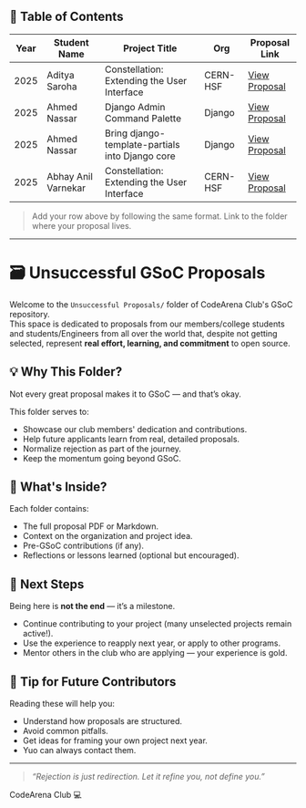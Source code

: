 ## 📅 Table of Contents

| Year | Student Name | Project Title | Org | Proposal Link |
|------|--------------|----------------|-----|----------------|
| 2025 | Aditya Saroha | Constellation: Extending the User Interface | CERN-HSF | [View Proposal](./2025/GSoC%202025%20Project%20Proposal%20for%20Extending%20User%20Interface_%20Constellation.pdf)|
| 2025 | Ahmed Nassar | Django Admin Command Palette | Django | [View Proposal](https://github.com/AhmedNassar7/GSoC-Accepted-Proposals/blob/main/Unsucessful%20Proposals/2025/Django_Admin_Command_Palette.pdf)|
| 2025 | Ahmed Nassar | Bring django-template-partials into Django core | Django | [View Proposal](https://github.com/AhmedNassar7/GSoC-Accepted-Proposals/blob/main/Unsucessful%20Proposals/2025/Bring%20django-template-partials%20into%20Django%20core.pdf)|
| 2025 | Abhay Anil Varnekar | Constellation: Extending the User Interface | CERN-HSF | [View Proposal]()|

> Add your row above by following the same format. Link to the folder where your proposal lives.

---

# 🗃️ Unsuccessful GSoC Proposals

Welcome to the `Unsuccessful Proposals/` folder of CodeArena Club's GSoC repository.  
This space is dedicated to proposals from our members/college students and students/Engineers from all over the world that, despite not getting selected, represent **real effort, learning, and commitment** to open source.

## 💡 Why This Folder?

Not every great proposal makes it to GSoC — and that’s okay.

This folder serves to:
- Showcase our club members' dedication and contributions.
- Help future applicants learn from real, detailed proposals.
- Normalize rejection as part of the journey.
- Keep the momentum going beyond GSoC.

## 📂 What's Inside?

Each folder contains:
- The full proposal PDF or Markdown.
- Context on the organization and project idea.
- Pre-GSoC contributions (if any).
- Reflections or lessons learned (optional but encouraged).

## 🚀 Next Steps

Being here is **not the end** — it’s a milestone.
- Continue contributing to your project (many unselected projects remain active!).
- Use the experience to reapply next year, or apply to other programs.
- Mentor others in the club who are applying — your experience is gold.

## 🧠 Tip for Future Contributors

Reading these will help you:
- Understand how proposals are structured.
- Avoid common pitfalls.
- Get ideas for framing your own project next year.
- Yuo can always contact them.

---

> _“Rejection is just redirection. Let it refine you, not define you.”_

CodeArena Club 💻
